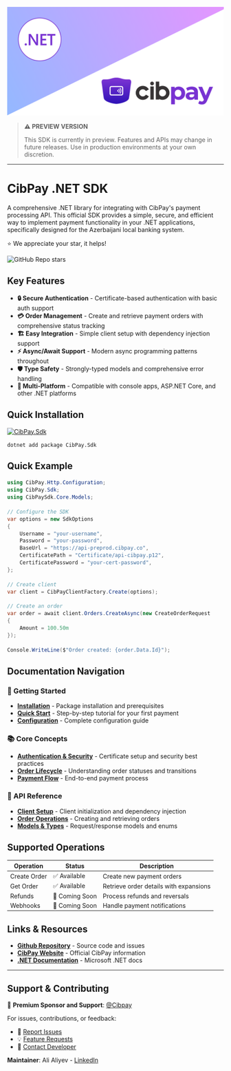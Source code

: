 ![Cibpay .NET SDK Github readme banner](assets/CibPayBanner.png)

> **⚠️ PREVIEW VERSION** 
> 
> This SDK is currently in preview. Features and APIs may change in future releases. 
> Use in production environments at your own discretion.

---

# CibPay .NET SDK

A comprehensive .NET library for integrating with CibPay's payment processing API. This official SDK provides a simple, secure, and efficient way to implement payment functionality in your .NET applications, specifically designed for the Azerbaijani local banking system.

⭐ We appreciate your star, it helps! 

![GitHub Repo stars](https://img.shields.io/github/stars/alistein/cibpay-sdk-dotnet)

## Key Features

- **🔒 Secure Authentication** - Certificate-based authentication with basic auth support
- **💳 Order Management** - Create and retrieve payment orders with comprehensive status tracking
- **🏗️ Easy Integration** - Simple client setup with dependency injection support
- **⚡ Async/Await Support** - Modern async programming patterns throughout
- **🛡️ Type Safety** - Strongly-typed models and comprehensive error handling
- **📱 Multi-Platform** - Compatible with console apps, ASP.NET Core, and other .NET platforms

## Quick Installation

[![CibPay.Sdk](https://img.shields.io/nuget/v/Betalgo.Ranul.OpenAI?style=for-the-badge)](https://www.nuget.org/packages/Betalgo.Ranul.OpenAI/)

```shell
dotnet add package CibPay.Sdk
```

## Quick Example

```csharp
using CibPay.Http.Configuration;
using CibPay.Sdk;
using CibPaySdk.Core.Models;

// Configure the SDK
var options = new SdkOptions
{
    Username = "your-username",
    Password = "your-password", 
    BaseUrl = "https://api-preprod.cibpay.co",
    CertificatePath = "Certificate/api-cibpay.p12",
    CertificatePassword = "your-cert-password",
};

// Create client
var client = CibPayClientFactory.Create(options);

// Create an order
var order = await client.Orders.CreateAsync(new CreateOrderRequest 
{ 
    Amount = 100.50m 
});

Console.WriteLine($"Order created: {order.Data.Id}");
```

## Documentation Navigation

### 🚀 Getting Started
- **[Installation](getting-started/installation.md)** - Package installation and prerequisites
- **[Quick Start](getting-started/quick-start.md)** - Step-by-step tutorial for your first payment
- **[Configuration](getting-started/configuration.md)** - Complete configuration guide

### 📚 Core Concepts  
- **[Authentication & Security](core-concepts/authentication.md)** - Certificate setup and security best practices
- **[Order Lifecycle](core-concepts/order-lifecycle.md)** - Understanding order statuses and transitions
- **[Payment Flow](core-concepts/payment-flow.md)** - End-to-end payment process

### 📖 API Reference
- **[Client Setup](api-reference/client-setup.md)** - Client initialization and dependency injection
- **[Order Operations](api-reference/orders/create-order.md)** - Creating and retrieving orders
- **[Models & Types](api-reference/models/request-models.md)** - Request/response models and enums

## Supported Operations

| Operation | Status | Description |
|-----------|--------|-------------|
| Create Order | ✅ Available | Create new payment orders |
| Get Order | ✅ Available | Retrieve order details with expansions |
| Refunds | 🔄 Coming Soon | Process refunds and reversals |
| Webhooks | 🔄 Coming Soon | Handle payment notifications |


## Links & Resources
- **[Github Repository](https://github.com/alistein/cibpay-sdk-dotnet)** - Source code and issues
- **[CibPay Website](https://cibpay.az/en/home/)** - Official CibPay information
- **[.NET Documentation](https://docs.microsoft.com/en-us/dotnet/)** - Microsoft .NET docs

---

## Support & Contributing

💖 **Premium Sponsor and Support**: [@Cibpay](https://cibpay.az/en/home/)

For issues, contributions, or feedback:
- 🐛 [Report Issues](https://github.com/alistein/cibpay-sdk-dotnet/issues)
- 💡 [Feature Requests](https://github.com/alistein/cibpay-sdk-dotnet/discussions)
- 📧 [Contact Developer](https://www.linkedin.com/in/ali-aliyev-57393a168/)

**Maintainer**: Ali Aliyev - [LinkedIn](https://www.linkedin.com/in/ali-aliyev-57393a168/)  

